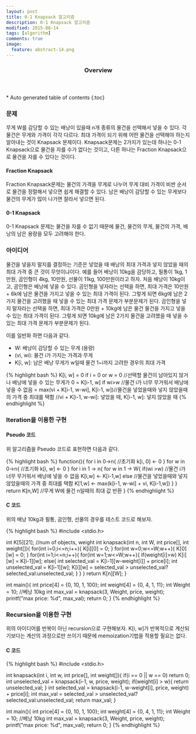 ```yaml
---
layout: post
title: 0-1 Knapsack 알고리즘 
description: 0-1 Knapsack 알고리즘 
modified: 2015-08-14
tags: [algorithm]
comments: true
image:
  feature: abstract-14.png
---
```


<section id="table-of-contents" class="toc">
  <header>
    <h3>Overview</h3>
  </header>
<div id="drawer" markdown="1">
*  Auto generated table of contents
{:toc}
</div>
</section><!-- /#table-of-contents -->

### 문제

무게 W를 감당할 수 있는 배낭이 있을때 n개 종류의 물건을 선택해서 넣을 수 있다. 각 물건은 무게와 가격이 각각 다르다. 최대 가격이 되기 위해 어떤 물건을 선택해야 하는지 알아내는 것이 Knapsack 문제이다. Knapsack문제는 2가지가 있는데 하나는 0-1 Knapsack으로 물건을 자를 수가 없다는 것이고, 다른 하나는 Fraction Knapsack으로 물건을 자를 수 있다는 것이다. 

#### Fraction Knapsack

Fraction Knapsack문제는 물건의 가격을 무게로 나누어 무게 대비 가격이 비싼 순서로 물건을 정렬해서 넣으면 쉽게 해결할 수 있다. 남은 배낭이 감당할 수 있는 무게보다 물건의 무게가 많이 나가면 잘라서 넣으면 된다. 

#### 0-1 Knapsack

0-1 Knapsack 문제는 물건을 자를 수 없기 때문에 물건, 물건의 무게, 물건의 가격, 배낭의 남은 용량을 모두 고려해야 한다. 

### 아이디어

물건을 넣을지 말지를 결정하는 기준은 넣었을 때 배낭의 최대 가격과 넣지 않았을 때의 최대 가격 중 큰 것이 무엇이냐이다. 예를 들어 배낭이 10kg을 감당하고, 필통이 1kg, 1만원, 곰인형이 4kg, 10만원, 선물이 11kg, 100만원이라고 하자. 처음 배낭이 10kg이고, 곰인형은 배낭에 넣을 수 있다. 
곰인형을 넣자라는 선택을 하면, 최대 가격은 10만원 + 6k에 남은 물건을 가지고 넣을 수 있는 최대 가격이 된다. 그렇게 되면 6kg에 남은 2가지 물건을 고려했을 때 넣을 수 있는 최대 가격 문제가 부분문제가 된다. 
곰인형을 넣지 말자라는 선택을 하면, 최대 가격은 0만원 + 10kg에 남은 물건 물건을 가지고 넣을 수 있는 최대 가격이 된다. 그렇게 되면 10kg에 남은 2가지 물건을 고려했을 때 넣을 수 있는 최대 가격 문제가 부분문제가 된다. 

이를 일반화 하면 다음과 같다. 

- W: 배낭이 감당할 수 있는 무게 (용량)
- (vi, wi): 물건 i가 가지는 가격과 무게
- K[i, w]: 남은 배낭 무게가 w일때 물건 1~i까지 고려한 경우의 최대 가격

{% highlight bash %}
K[i, w] = 0 if i = 0 or w = 0 //선택할 물건이 남아있지 않거나 배낭에 넣을 수 있는 무게가 0
        = K[i-1, w] if wi>w //물건 i가 너무 무거워서 배낭에 넣을 수 없음
        = max(vi + K[i-1, w-wi], K[i-1, w])//물건을 넣었을때와 넣지 않았을때의 가격 중 최대를 택함 
                                           //vi + K[i-1, w-wi]: 넣었을 때, K[i-1, w]: 넣지 않았을 때 
{% endhighlight %}


### Iteration을 이용한 구현 

#### Pseudo 코드

위 알고리즘을 Pseudo 코드로 표현하면 다음과 같다. 

{% highlight bash %}
function(){
	for i in 0->n{ //초기화
		k[i, 0] <- 0
	}
	for w in 0->n{ //초기화
		k[i, w] <- 0
	}
	for i in 1 -> n{
		for w in 1 -> W{
			if(wi >w) //물건 i가 너무 무거워서 배낭에 넣을 수 없음
				K[i,w] <- K[i-1,w]
			else //물건을 넣었을때와 넣지 않았을때의 가격 중 최대를 택함 
				K[1,w] <- max(k[i-1, w-wi] + vi, K[i-1,w])
		}
	}
	return K[n,W] //무게 W에 물건 n일때의 최대 값 반환
}
{% endhighlight %}

#### C 코드

위의 배낭 10kg과 필통, 곰인형, 선물의 경우를 테스트 코드로 해보자. 

{% highlight bash %}
#include <stdio.h>

int K[5][21]; //num of objects, weight
int knapsack(int n, int W, int price[], int weight[]){
    for(int i=0;i<=n;i++){
        K[i][0] = 0;
    }
    for(int w=0;w<=W;w++){
        K[0][w] = 0;
    }
    for(int i=1;i<=n;i++){
        for(int w=1;w<=W;w++){
            if(weight[i]>w)
                K[i][w] = K[i-1][w];
            else{
                int selected_val = K[i-1][w-weight[i]] + price[i];
                int unselected_val = K[i-1][w];
                K[i][w] = selected_val > unselected_val?selected_val:unselected_val;
            }
        }
    }
    return K[n][W];
}

int main(){
    int price[4] = {0, 10, 1, 100};
    int weight[4] = {0, 4, 1, 11};
    int Weight = 10; //베낭 10kg
    int max_val = knapsack(3, Weight, price, weight);
    printf("max price: %d", max_val);
    return 0;
}
{% endhighlight %}

### Recursion을 이용한 구현

위의 아이디어를 반복이 아닌 recursion으로 구현해보자. K[i, w]가 반복적으로 계산되기보다는 계산의 과정으로만 쓰이기 때문에 memoization기법을 적용할 필요는 없다. 

#### C 코드  

{% highlight bash %}
#include <stdio.h>

int knapsack(int i, int w, int price[], int weight[]){
    if(i == 0 || w == 0)
        return 0;
    int unselected_val = knapsack(i-1, w, price, weight);
    if(weight[i] > w){
        return unselected_val;
    }
    int selected_val = knapsack(i-1, w-weight[i], price, weight) + price[i];
    int max_val = selected_val > unselected_val?selected_val:unselected_val;
    return max_val;
}

int main(){
    int price[4] = {0, 10, 1, 100};
    int weight[4] = {0, 4, 1, 11};
    int Weight = 10; //베낭 10kg
    int max_val = knapsack(3, Weight, price, weight);
    printf("max price: %d", max_val);
    return 0;
}
{% endhighlight %}